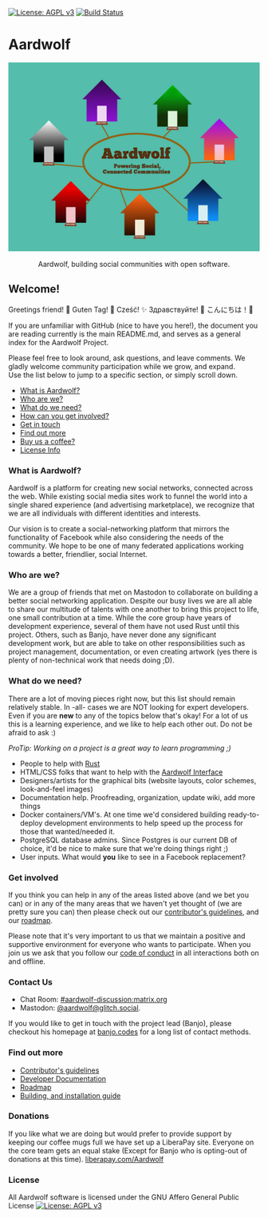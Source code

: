[![License: AGPL v3](https://img.shields.io/badge/License-AGPL%20v3-blue.svg)](http://www.gnu.org/licenses/agpl-3.0)
[![Build Status](https://travis-ci.org/Aardwolf-Social/aardwolf.svg?branch=master)](https://travis-ci.org/Aardwolf-Social/aardwolf)

# Aardwolf

<p align="center">
  <img alt="banner" src="/doc/images/Mozsprint-houses.png/" width="550">
</p>
<p align="center" href="">
  Aardwolf, building social communities with open software.
</p>


## Welcome!
Greetings friend! 
:tada: Guten Tag! :balloon: Cześć! :sparkles: Здравствуйте! :star2: こんにちは！:bow:

If you are unfamiliar with GitHub (nice to have you here!), the document you are reading currently is the main README.md, and serves as a general index for the Aardwolf Project.  

Please feel free to look around, ask questions, and leave comments. We gladly welcome community participation while we grow, and expand.  
Use the list below to jump to a specific section, or simply scroll down.

* [What is Aardwolf?](#what-is-aardwolf?)
* [Who are we?](#who-are-we?)
* [What do we need?](#what-do-we-need)
* [How can you get involved?](#get-involved)
* [Get in touch](#contact-us)
* [Find out more](#find-out-more)
* [Buy us a coffee?](#donations)
* [License Info](#license)

### What is Aardwolf?
Aardwolf is a platform for creating new social networks, connected across the web. While existing social media sites work to funnel the world into a single shared experience (and advertising marketplace), we recognize that we are all individuals with different identities and interests. 

Our vision is to create a social-networking platform that mirrors the functionality of Facebook while also considering the needs of the community.  We hope to be one of many federated applications working towards a better, friendlier, social Internet.

### Who are we?
We are a group of friends that met on Mastodon to collaborate on building a better social networking application.  Despite our busy lives we are all able to share our multitude of talents with one another to bring this project to life, one small contribution at a time.  While the core group have years of development experience, several of them have not used Rust until this project.  Others, such as Banjo, have never done any significant development work, but are able to take on other responsibilities such as project management, documentation, or even creating artwork (yes there is plenty of non-technical work that needs doing ;D).

###  What do we need?
There are a lot of moving pieces right now, but this list should remain relatively stable.  In -all- cases we are NOT looking for expert developers.  Even if you are **new** to any of the topics below that's okay!  For a lot of us this is a learning experience, and we like to help each other out.  Do not be afraid to ask :)

  _ProTip: Working on a project is a great way to learn programming ;)_

* People to help with [Rust](https://www.rust-lang.org) 
* HTML/CSS folks that want to help with the [Aardwolf Interface](https://github.com/Aardwolf-Social/aardwolf-interface)
* Designers/artists for the graphical bits (website layouts, color schemes, look-and-feel images)
* Documentation help.  Proofreading, organization, update wiki, add more things
* Docker containers/VM's.  At one time we'd considered building ready-to-deploy development environments to help speed up the process for those that wanted/needed it.
* PostgreSQL database admins.  Since Postgres is our current DB of choice, it'd be nice to make sure that we're doing things right ;)
* User inputs.  What would **you** like to see in a Facebook replacement?

### Get involved
If you think you can help in any of the areas listed above (and we bet you can) or in any of the many areas that we haven't yet thought of (we are pretty sure you can) then please check out our [contributor's guidelines](/CONTRIBUTING.md), and our [roadmap](ROADMAP.md).  

Please note that it's very important to us that we maintain a positive and supportive environment for everyone who wants to participate. When you join us we ask that you follow our [code of conduct](/CODE_OF_CONDUCT.md) in all interactions both on and offline.

### Contact Us
* Chat Room: [#aardwolf-discussion:matrix.org](https://riot.im/app/#/room/#aardwolf-discussion:matrix.org)
* Mastodon: [@aardwolf@glitch.social](https://glitch.social/@aardwolf).

If you would like to get in touch with the project lead (Banjo), please checkout his homepage at [banjo.codes](http://banjo.codes) for a long list of contact methods. 

### Find out more
* [Contributor's guidelines](/CONTRIBUTING.md)
* [Developer Documentation](/doc/development)
* [Roadmap](ROADMAP.md)
* [Building, and installation guide](/INSTALL.md)

### Donations
If you like what we are doing but would prefer to provide support by keeping our coffee mugs full we have set up a LiberaPay site.
Everyone on the core team gets an equal stake (Except for Banjo who is opting-out of donations at this time).
[liberapay.com/Aardwolf](https://liberapay.com/Aardwolf)

### License
All Aardwolf software is licensed under the GNU Affero General Public License 
[![License: AGPL v3](https://img.shields.io/badge/License-AGPL%20v3-blue.svg)](http://www.gnu.org/licenses/agpl-3.0)

